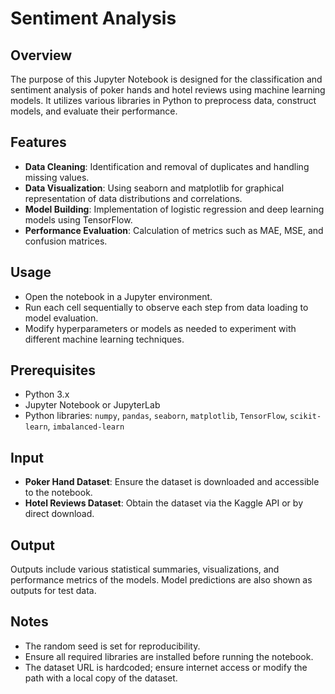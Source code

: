 # Sentiment Analysis

## Overview
The purpose of this Jupyter Notebook is designed for the classification and sentiment analysis of poker hands and hotel reviews using machine learning models. It utilizes various libraries in Python to preprocess data, construct models, and evaluate their performance.

## Features
- **Data Cleaning**: Identification and removal of duplicates and handling missing values.
- **Data Visualization**: Using seaborn and matplotlib for graphical representation of data distributions and correlations.
- **Model Building**: Implementation of logistic regression and deep learning models using TensorFlow.
- **Performance Evaluation**: Calculation of metrics such as MAE, MSE, and confusion matrices.

## Usage
- Open the notebook in a Jupyter environment.
- Run each cell sequentially to observe each step from data loading to model evaluation.
- Modify hyperparameters or models as needed to experiment with different machine learning techniques.

## Prerequisites
- Python 3.x
- Jupyter Notebook or JupyterLab
- Python libraries: `numpy`, `pandas`, `seaborn`, `matplotlib`, `TensorFlow`, `scikit-learn`, `imbalanced-learn`

## Input
- **Poker Hand Dataset**: Ensure the dataset is downloaded and accessible to the notebook.
- **Hotel Reviews Dataset**: Obtain the dataset via the Kaggle API or by direct download.

## Output
Outputs include various statistical summaries, visualizations, and performance metrics of the models. Model predictions are also shown as outputs for test data.

## Notes
- The random seed is set for reproducibility.
- Ensure all required libraries are installed before running the notebook.
- The dataset URL is hardcoded; ensure internet access or modify the path with a local copy of the dataset.
